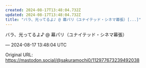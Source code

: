 ```yaml
---
created: 2024-08-17T13:48:04.732Z
updated: 2024-08-17T13:48:04.732Z
title: "バラ、光ってるよ♪ @ 幕パリ（ユナイテッド・シネマ幕張）[...]"
---
```


<p>バラ、光ってるよ♪ @ 幕パリ（ユナイテッド・シネマ幕張）</p>

&mdash; 2024-08-17 13:48:04 UTC

Original URL: https://mastodon.social/@sakuramochi0/112977673239492038
